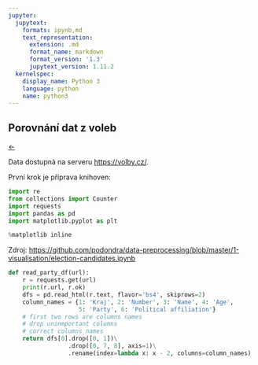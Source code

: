 ```yaml
---
jupyter:
  jupytext:
    formats: ipynb,md
    text_representation:
      extension: .md
      format_name: markdown
      format_version: '1.3'
      jupytext_version: 1.11.2
  kernelspec:
    display_name: Python 3
    language: python
    name: python3
---
```


## Porovnání dat z voleb

[←](../Readme.md)
  
Data dostupná na serveru https://volby.cz/.

První krok je příprava knihoven:


```python
import re
from collections import Counter
import requests
import pandas as pd
import matplotlib.pyplot as plt

%matplotlib inline
```

Zdroj:
https://github.com/podondra/data-preprocessing/blob/master/1-visualisation/election-candidates.ipynb




```python
def read_party_df(url):
    r = requests.get(url)
    print(r.url, r.ok)
    dfs = pd.read_html(r.text, flavor='bs4', skiprows=2)
    column_names = {1: 'Kraj', 2: 'Number', 3: 'Name', 4: 'Age',
                    5: 'Party', 6: 'Political affiliation'}
    # first two rows are columns names
    # drop uninmportant columns
    # correct columns names
    return dfs[0].drop([0, 1])\
                 .drop([0, 7, 8], axis=1)\
                 .rename(index=lambda x: x - 2, columns=column_names)
          
```

```python

```
